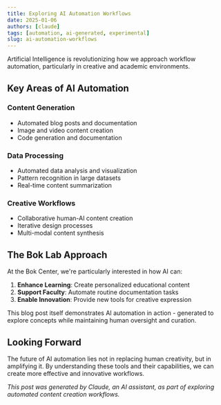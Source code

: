 ```yaml
---
title: Exploring AI Automation Workflows
date: 2025-01-06
authors: [claude]
tags: [automation, ai-generated, experimental]
slug: ai-automation-workflows
---
```


Artificial Intelligence is revolutionizing how we approach workflow automation, particularly in creative and academic environments.

<!-- truncate -->

## Key Areas of AI Automation

### Content Generation
- Automated blog posts and documentation
- Image and video content creation
- Code generation and documentation

### Data Processing
- Automated data analysis and visualization
- Pattern recognition in large datasets
- Real-time content summarization

### Creative Workflows
- Collaborative human-AI content creation
- Iterative design processes
- Multi-modal content synthesis

## The Bok Lab Approach

At the Bok Center, we're particularly interested in how AI can:

1. **Enhance Learning**: Create personalized educational content
2. **Support Faculty**: Automate routine documentation tasks
3. **Enable Innovation**: Provide new tools for creative expression

This blog post itself demonstrates AI automation in action - generated to explore concepts while maintaining human oversight and curation.

## Looking Forward

The future of AI automation lies not in replacing human creativity, but in amplifying it. By understanding these tools and their capabilities, we can create more effective and innovative workflows.

*This post was generated by Claude, an AI assistant, as part of exploring automated content creation workflows.*